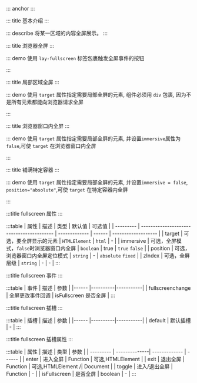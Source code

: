 ::: anchor
:::

::: title 基本介绍
:::

::: describe 将某一区域的内容全屏展示。
:::

::: title 浏览器全屏
:::

::: demo 使用 `lay-fullscreen` 标签包裹触发全屏事件的按钮

<template>
  <lay-fullscreen v-slot="{ enter, exit, toggle, isFullscreen }" @fullscreenchange=fullscreen>
    <lay-button type="normal" @click="enter()">进入全屏</lay-button>  
    <lay-button type="normal" @click="exit()">退出</lay-button> 
    <lay-button type="warm" @click="toggle()">切换: {{isFullscreen ? "退出" : "进入全屏"}}</lay-button>
  </lay-fullscreen>
</template>

<script>
import { ref } from 'vue'

export default {
  setup() {
    const fullscreen = function(isFullscreen){
      console.log(isFullscreen)
    }
    return {
      fullscreen
    }
  }
}
</script>

:::

::: title 局部区域全屏
:::

::: demo 使用 `target` 属性指定需要局部全屏的元素, 组件必须用 `div` 包裹, 因为不是所有元素都能向浏览器请求全屏

<template>
  <lay-fullscreen :target="elRef" v-slot="{ enter, exit, toggle, isFullscreen }" @fullscreenchange=fullscreen2>
    <div ref="elRef" class="wrapper-fullscreen">
      <lay-button type="normal" @click="enter()">进入全屏</lay-button>  
      <lay-button type="normal" @click="exit()">退出</lay-button> 
      <lay-button type="warm" @click="toggle()"> 切换: {{isFullscreen ? "退出" : "进入全屏"}} </lay-button>
    </div>
  </lay-fullscreen>
</template>

<script>
import { ref } from 'vue'

export default {
  setup() {
    const elRef = ref(null);
    const fullscreen2 = function(isFullscreen){
      console.log(isFullscreen)
    }
    return {
      elRef,
      fullscreen2
    }
  }
}
</script>
<style>
.wrapper-fullscreen{
  padding:10px;
  border:1px solid #dddddd;
  background-color:#F6F6F6;
  display:inline-block
}
</style>

:::

::: title 浏览器窗口内全屏
:::

::: demo 使用 `target` 属性指定需要局部全屏的元素, 并设置`immersive`属性为 `false`,可使 `target` 在浏览器窗口内全屏

<template>
  <lay-fullscreen 
    :target="fullscreenTargetRef" 
    :immersive="false" 
    zIndex="10000"  
    v-slot="{ enter, exit, toggle, isFullscreen }" 
    @fullscreenchange=fullscreen3>
    <div ref="fullscreenTargetRef" class="wrapper-fullscreen">
      <lay-button type="normal" @click="enter()">进入全屏</lay-button>  
      <lay-button type="normal" @click="exit()">退出</lay-button> 
      <lay-button type="warm" @click="toggle()"> 切换: {{isFullscreen ? "退出" : "进入全屏"}} </lay-button>
    </div>
  </lay-fullscreen>
</template>

<script>
import { ref } from 'vue'

export default {
  
  setup() {
    const fullscreenTargetRef = ref(null)
    const fullscreen3 = function(isFullscreen){
      console.log(isFullscreen)
    }
    return {
      fullscreenTargetRef,
      fullscreen3
    }
  }
}
</script>
<style>
.wrapper-fullscreen{
  padding:10px;
  border:1px solid #dddddd;
  background-color:#F6F6F6;
  display:inline-block
}
</style>

:::

::: title 铺满特定容器
:::

::: demo 使用 `target` 属性指定需要局部全屏的元素, 并设置`immersive = false`, `position="absolute"`,可使 `target` 在特定容器内全屏

<template>
<div class="container" style="position:relative;height:300px;width:500px;background-color: #cccccc;">
  <lay-fullscreen 
    :target="fullscreenTargetRef2" 
    :immersive="false" 
    zIndex="12000" 
    position="absolute"  
    v-slot="{ enter, exit, toggle, isFullscreen }" 
    @fullscreenchange=fullscreen4>
    <div ref="fullscreenTargetRef2" class="wrapper-fullscreen">
      <lay-button type="normal" @click="enter()">进入全屏</lay-button>  
      <lay-button type="normal" @click="exit()">退出</lay-button> 
      <lay-button type="warm" @click="toggle()"> 切换: {{isFullscreen ? "退出" : "进入全屏"}} </lay-button>
    </div>
  </lay-fullscreen>
</div>
</template>

<script>
import { ref } from 'vue'

export default {
  
  setup() {
    const fullscreenTargetRef2 = ref(null);
    const fullscreen4 = function(isFullscreen){
      console.log(isFullscreen)
    }
    return {
      fullscreenTargetRef2,
      fullscreen4
    }
  }
}
</script>
<style>
.container{
  position:relative;
  height:300px;
  width:500px;
  background-color: red;
  border:1px solid #dddddd;
};
.wrapper-fullscreen{
  padding:10px;
  border:1px solid #dddddd;
  background-color:#F6F6F6;
  display:inline-block;
}
</style>

:::

:::title fullscreen 属性
:::

:::table
| 属性 | 描述 | 类型 | 默认值 | 可选值 |
| --------- | ----------------------------------------- | ------------- | ------ | ------------------- |
| target | 可选，要全屏显示的元素 | `HTMLElement` | `html` | - |
| immersive | 可选，全屏模式，`false`时浏览器窗口内全屏 | `boolean` | true | `true` `false` |
| position | 可选，浏览器窗口内全屏定位模式 | `string` | - | `absolute` `fixed` |
| zIndex | 可选，全屏层级 | `string` | - | - |
:::

:::title fullscreen 事件
:::

:::table
| 事件 | 描述 | 参数 |
|------ |----------|-----------|
| fullscreenchange | 全屏更改事件回调 | isFullscreen 是否全屏 |
:::

:::title fullscreen 插槽
:::

:::table
| 插槽 | 描述 | 参数 |
|------ |----------|-----------|
| default | 默认插槽 | - |
:::

:::title fullscreen 插槽属性
:::

:::table
| 属性 | 描述 | 类型 | 参数 |
| --------- | --------------| ------------- | ------ |
| enter | 进入全屏 | Function | 可选,HTMLElement |
| exit | 退出全屏 | Function | 可选,HTMLElement /| Document |
| toggle | 进入/退出全屏 | Function | - |
| isFullscreen | 是否全屏 | boolean | - |
:::
